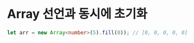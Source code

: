 # Array 선언과 동시에 초기화

``` typescript
let arr = new Array<number>(5).fill(0)); // [0, 0, 0, 0, 0]

```
